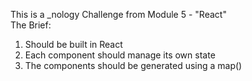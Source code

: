 This is a _nology Challenge from Module 5 - "React" <br> The Brief:   
1. Should be built in React  
2. Each component should manage its own state  
3. The components should be generated using a map()  

